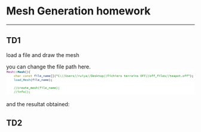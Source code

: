 # Mesh Generation homework
---

## TD1

load a file and draw the mesh 

you can change the file path here.
![avatar](imgs/change_file_path.PNG)

and the resultat obtained:

## TD2 



